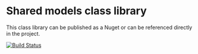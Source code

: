 # Shared models class library
This class library can be published as a Nuget or can be referenced directly in the project.

[![Build Status](https://dev.azure.com/bm1905/SharedLibraries/_apis/build/status/bm1905.Logger?branchName=master)](https://dev.azure.com/bm1905/SharedLibraries/_build/latest?definitionId=1&branchName=master)